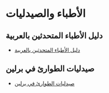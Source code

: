 # الأطباء والصيدليات

## دليل الأطباء المتحدثين بالعربية
- [دليل الأطباء المتحدثين بالعربية](#)

## صيدليات الطوارئ في برلين
- [صيدليات الطوارئ في برلين](#)
